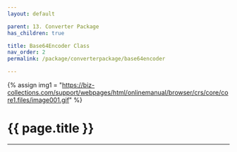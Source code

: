 ```yaml
---
layout: default

parent: 13. Converter Package
has_children: true

title: Base64Encoder Class
nav_order: 2
permalink: /package/converterpackage/base64encoder

---
```

{% assign img1 = "https://biz-collections.com/support/webpages/html/onlinemanual/browser/crs/core/core1.files/image001.gif" %}

# {{ page.title }}

---
